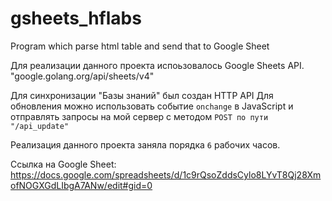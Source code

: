 # gsheets_hflabs
Program which parse html table and send that to Google Sheet


Для реализации данного проекта испоьзовалось Google Sheets API.
"google.golang.org/api/sheets/v4"

Для синхронизации "Базы знаний" был создан HTTP API 
Для обновления можно использовать событие `onchange` в JavaScript 
и отправлять запросы на мой сервер с методом `POST по пути "/api_update"`

Реализация данного проекта заняла порядка `6` рабочих часов.

Ссылка на Google Sheet: <a>https://docs.google.com/spreadsheets/d/1c9rQsoZddsCylo8LYvT8Qj28XmofNOGXGdLIbgA7ANw/edit#gid=0</a>
